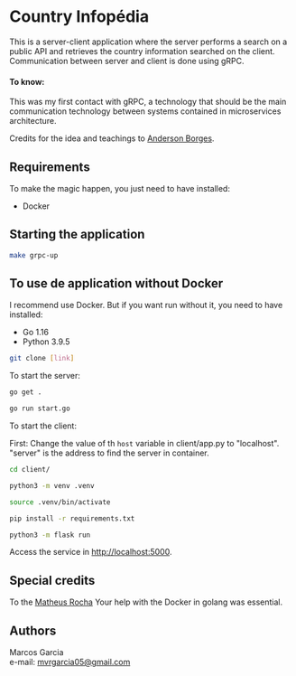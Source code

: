 # Country Infopédia

This is a server-client application where the server performs a search on a public API and retrieves the country information searched on the client. Communication between server and client is done using gRPC.

#### To know:

This was my first contact with gRPC, a technology that should be the main communication technology between systems contained in microservices architecture.

Credits for the idea and teachings to [Anderson Borges](https://medium.com/@andersonborges_70700).

## Requirements

To make the magic happen, you just need to have installed:

* Docker

## Starting the application

```bash
make grpc-up
```

## To use de application without Docker

I recommend use Docker. But if you want run without it,
you need to have installed:

- Go 1.16
- Python 3.9.5

```bash
git clone [link]
```
To start the server:

```bash
go get .
```
```bash
go run start.go
```

To start the client:

First: Change the value of th ```host``` variable in client/app.py to "localhost".
"server" is the address to find the server in container.

```bash
cd client/
```
```bash
python3 -m venv .venv
```
```bash
source .venv/bin/activate
```
```bash
pip install -r requirements.txt
```
```bash
python3 -m flask run
```

Access the service in [http://localhost:5000](http://localhost:5000/).

## Special credits

To the [Matheus Rocha](https://github.com/matheusrocha-mb)
Your help with the Docker in golang was essential.

## Authors

Marcos Garcia   
e-mail: mvrgarcia05@gmail.com
